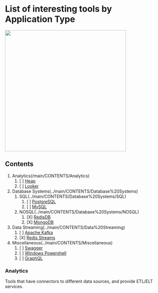 # List of interesting tools by Application Type

<img src="https://octodex.github.com/images/privateinvestocat.jpg" width="400" height="400">

## Contents

1. Analytics(/main/CONTENTS/Analytics)
    1. [ ] [Heap](../main/CONTENTS/Analytics/Heap)
    2. [ ] [Looker](../main/CONTENTS/Analytics/Looker)
2. Database Systems(../main/CONTENTS/Database%20Systems)
    1. SQL(../main/CONTENTS/Database%20Systems/SQL)
        1. [ ] [PostgreSQL](../main/CONTENTS/Database%20Systems/SQL/PostgreSQL)
        2. [ ] [MySQL](../main/CONTENTS/Database%20Systems/SQL/MySQL)
    2. NOSQL(../main/CONTENTS/Database%20Systems/NOSQL)
        1. [X] [RedisDB](../main/CONTENTS/Database%20Systems/NOSQL/RedisDB)
        2. [X] [MongoDB](../main/CONTENTS/Database%20Systems/NOSQL/MongoDB)
3. Data Streaming(../main/CONTENTS/Data%20Streaming)
    1. [ ] [Apache Kafka](../main/CONTENTS/Data%20Streaming/Apache%20Kafka)
    2. [X] [Redis Streams](../main/CONTENTS/Data%20Streaming/Redis%20Streams)
4. Miscellaneous(../main/CONTENTS/Miscellaneous)
    1. [ ] [Swagger](../main/CONTENTS/Miscellaneous/Swagger)
    2. [ ] [Windows Powershell](../main/CONTENTS/Miscellaneous/Windows%20Powershell)
    3. [ ] [GraphQL](../main/CONTENTS/Miscellaneous/GraphQL)

### Analytics
Tools that have connectors to different data sources, and provide ETL/ELT services.


